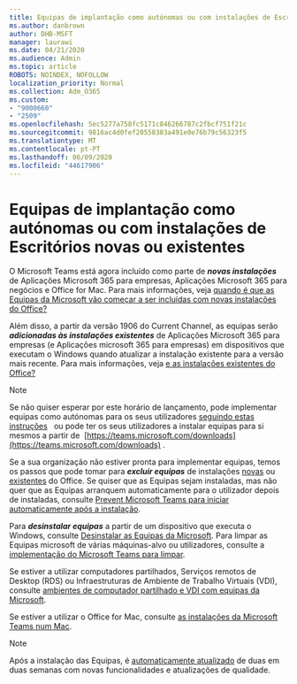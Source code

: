 ```yaml
---
title: Equipas de implantação como autónomas ou com instalações de Escritórios novas ou existentes
ms.author: danbrown
author: DHB-MSFT
manager: laurawi
ms.date: 04/21/2020
ms.audience: Admin
ms.topic: article
ROBOTS: NOINDEX, NOFOLLOW
localization_priority: Normal
ms.collection: Adm_O365
ms.custom:
- "9000660"
- "2509"
ms.openlocfilehash: 5ec5277a758fc5171c846266787c2fbcf751f21c
ms.sourcegitcommit: 9816ac4d0fef20558383a491e0e76b79c56323f5
ms.translationtype: MT
ms.contentlocale: pt-PT
ms.lasthandoff: 06/09/2020
ms.locfileid: "44617906"
---
```

# <a name="deploying-teams-as-standalone-or-with-new-or-existing-office-installations"></a>Equipas de implantação como autónomas ou com instalações de Escritórios novas ou existentes

O Microsoft Teams está agora incluído como parte de ***novas instalações*** de Aplicações Microsoft 365 para empresas, Aplicações Microsoft 365 para negócios e Office for Mac. Para mais informações, veja [quando é que as Equipas da Microsoft vão começar a ser incluídas com novas instalações do Office?](https://docs.microsoft.com/deployoffice/teams-install#when-will-microsoft-teams-start-being-included-with-new-installations-of-microsoft-365-apps)

Além disso, a partir da versão 1906 do Current Channel, as equipas serão ***adicionadas às instalações existentes*** de Aplicações Microsoft 365 para empresas (e Aplicações microsoft 365 para empresas) em dispositivos que executam o Windows quando atualizar a instalação existente para a versão mais recente. Para mais informações, veja [e as instalações existentes do Office?](https://docs.microsoft.com/deployoffice/teams-install#what-about-existing-installations-of-microsoft-365-apps)

> [!NOTE]
> Se não quiser esperar por este horário de lançamento, pode implementar equipas como autónomas para os seus utilizadores [seguindo estas instruções](https://docs.microsoft.com/MicrosoftTeams/msi-deployment)   ou pode ter os seus utilizadores a instalar equipas para si mesmos a partir de  [https://teams.microsoft.com/downloads](https://teams.microsoft.com/downloads) .

Se a sua organização não estiver pronta para implementar equipas, temos os passos que pode tomar para ***excluir equipas*** de instalações [novas](https://docs.microsoft.com/deployoffice/teams-install#how-to-exclude-microsoft-teams-from-new-installations-of-microsoft-365-apps) ou [existentes](https://docs.microsoft.com/deployoffice/teams-install#use-group-policy-to-control-the-installation-of-microsoft-teams) do Office. Se quiser que as Equipas sejam instaladas, mas não quer que as Equipas arranquem automaticamente para o utilizador depois de instaladas, consulte [Prevent Microsoft Teams para iniciar automaticamente após a instalação](https://docs.microsoft.com/deployoffice/teams-install#use-group-policy-to-prevent-microsoft-teams-from-starting-automatically-after-installation).

Para ***desinstalar equipas*** a partir de um dispositivo que executa o Windows, consulte [Desinstalar as Equipas da Microsoft](https://support.office.com/article/3b159754-3c26-4952-abe7-57d27f5f4c81). Para limpar as Equipas microsoft de várias máquinas-alvo ou utilizadores, consulte a [implementação do Microsoft Teams para limpar](https://docs.microsoft.com/microsoftteams/scripts/powershell-script-teams-deployment-clean-up).

Se estiver a utilizar computadores partilhados, Serviços remotos de Desktop (RDS) ou Infraestruturas de Ambiente de Trabalho Virtuais (VDI), consulte [ambientes de computador partilhado e VDI com equipas da Microsoft](https://docs.microsoft.com/deployoffice/teams-install#shared-computer-and-vdi-environments-with-microsoft-teams).

Se estiver a utilizar o Office for Mac, consulte [as instalações da Microsoft Teams num Mac](https://docs.microsoft.com/deployoffice/teams-install#microsoft-teams-installations-on-a-mac).

> [!NOTE]
> Após a instalação das Equipas, é [automaticamente atualizado](https://docs.microsoft.com/deployoffice/teams-install#feature-and-quality-updates-for-microsoft-teams) de duas em duas semanas com novas funcionalidades e atualizações de qualidade. 